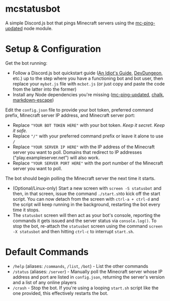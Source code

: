 # mcstatusbot
A simple Discord.js bot that pings Minecraft servers using the [mc-ping-updated](https://www.npmjs.com/package/mc-ping-updated) node module.

# Setup & Configuration
Get the bot running:
- Follow a Discord.js bot quickstart guide ([An Idiot's Guide](https://anidiots.guide/getting-started/getting-started-long-version), [DevDungeon](https://www.devdungeon.com/content/javascript-discord-bot-tutorial), etc.) up to the step where you have a functioning bot and bot user, then replace your `mybot.js` file with `mcbot.js` (or just copy and paste the code from the latter into the former)
- Install any Node dependencies you're missing ([mc-ping-updated](https://www.npmjs.com/package/mc-ping-updated), [chalk](https://www.npmjs.com/package/chalk), [markdown-escape](https://www.npmjs.com/package/markdown-escape))

Edit the `config.json` file to provide your bot token, preferred command prefix, Minecraft server IP address, and Minecraft server port:
- Replace `"YOUR BOT TOKEN HERE"` with your bot token. *Keep it secret. Keep it safe.*
- Replace `"/"` with your preferred command prefix or leave it alone to use `/`
- Replace `"YOUR SERVER IP HERE"` with the IP address of the Minecraft server you want to poll. Domains that redirect to IP addresses ("play.exampleserver.net") will also work.
- Replace `"YOUR SERVER PORT HERE"` with the port number of the Minecraft server you want to poll.

The bot should begin polling the Minecraft server the next time it starts.
- (Optional/Linux-only) Start a new screen with `screen -S statusbot` and then, in that screen, issue the command `./start.sh`to kick off the start script. You can now detach from the screen with `ctrl-a + ctrl-d` and the script will keep running in the background, restarting the bot every time it stops.
- The `statusbot` screen will then act as your bot's console, reporting the commands it gets issued and the server status via `console.log()`. To stop the bot, re-attach the `statusbot` screen using the command `screen -X statusbot` and then hitting `ctrl-c` to interrupt `start.sh`.

# Default Commands
- `/help` (aliases: `/commands`, `/list`, `/bot`) - List the other commands
- `/status` (aliases: `/server`) - Manually poll the Minecraft server whose IP address and port are listed in `config.json`, returning the server's version and a list of any online players
- `/crash` - Stop the bot. If you're using a looping `start.sh` script like the one provided, this effectively restarts the bot.
